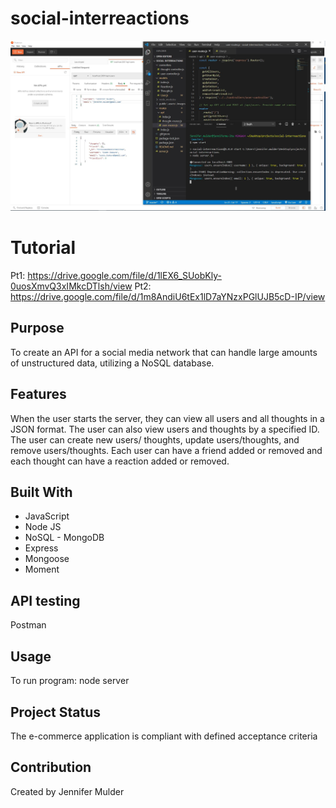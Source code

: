 # social-interreactions

![](public/assets/images/social-interreactions.jpg)

# Tutorial
Pt1: https://drive.google.com/file/d/1lEX6_SUobKly-0uosXmvQ3xIMkcDTlsh/view
Pt2: https://drive.google.com/file/d/1m8AndiU6tEx1lD7aYNzxPGlUJB5cD-IP/view

## Purpose
To create an API for a social media network that can handle large amounts of unstructured data, utilizing a NoSQL database.

## Features
When the user starts the server, they can view all users and all thoughts in a JSON format. The user can also view users and thoughts by a specified ID. The user can create new users/ thoughts, update users/thoughts, and remove users/thoughts. Each user can have a friend added or removed and each thought can have a reaction added or removed.

## Built With
* JavaScript
* Node JS 
* NoSQL - MongoDB
* Express
* Mongoose
* Moment

## API testing
Postman

## Usage
To run program: node server

## Project Status
The e-commerce application is compliant with defined acceptance criteria

## Contribution
Created by Jennifer Mulder

